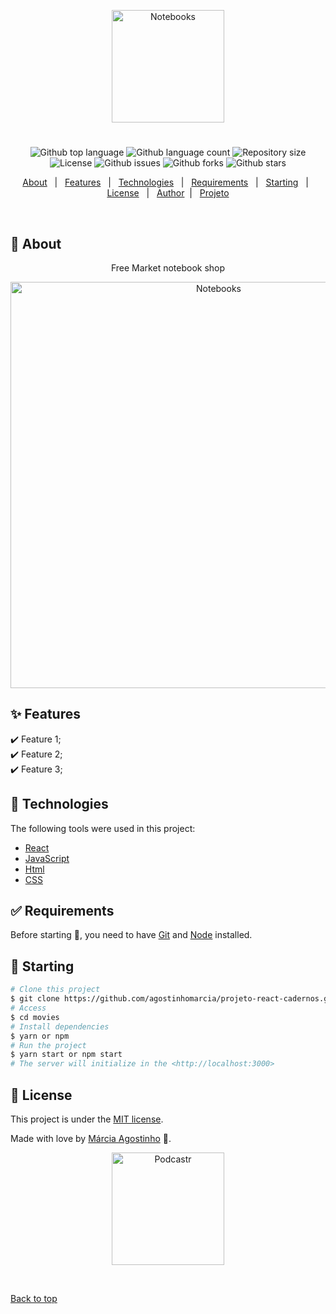 

<p align="center">
   <img src="https://media.giphy.com/media/tJkHAE08fK0ZIVuu9r/giphy.gif" alt="Notebooks" width="180"/>
</p>



<h1 align="center"></h1>

<p align="center">
  <img alt="Github top language" src="https://img.shields.io/github/languages/top/agostinhomarcia/projeto-react-cadernos?color=DC143C">

  <img alt="Github language count" src="https://img.shields.io/github/languages/count/agostinhomarcia/projeto-react-cadernos?color=DC143C">

  <img alt="Repository size" src="https://img.shields.io/github/repo-size/agostinhomarcia/projeto-react-cadernos?color=DC143C">

  <img alt="License" src="https://img.shields.io/github/license/agostinhomarcia/projeto-react-cadernos?color=DC143C">

   <img alt="Github issues" src="https://img.shields.io/github/issues/agostinhomarcia/projeto-react-cadernos?color=DC143C" /> 

   <img alt="Github forks" src="https://img.shields.io/github/forks/agostinhomarcia/projeto-react-cadernos?color=DC143C" /> 

   <img alt="Github stars" src="https://img.shields.io/github/stars/agostinhomarcia/projeto-react-cadernos?color=DC143C" /> 
</p>


<p align="center">
  <a href="#dart-about">About</a> &#xa0; | &#xa0; 
  <a href="#sparkles-features">Features</a> &#xa0; | &#xa0;
  <a href="#rocket-technologies">Technologies</a> &#xa0; | &#xa0;
  <a href="#white_check_mark-requirements">Requirements</a> &#xa0; | &#xa0;
  <a href="#checkered_flag-starting">Starting</a> &#xa0; | &#xa0;
  <a href="#memo-license">License</a> &#xa0; | &#xa0;
  <a href="https://github.com/agostinhomarcia" target="_blank">Author</a>&#xa0; | &#xa0
  <a href="https://projeto-react-cadernos.vercel.app/" target="_blank" rel="noopener noreferrer">Projeto</a>
</p>

<br>

## :dart: About ##

<p align="center"> Free Market notebook shop</p>

<p align="center">
   <img src="https://media.giphy.com/media/KbrSvFXCIDuIAsPOMk/giphy.gif" alt="Notebooks" width="650"/>
</p>


## :sparkles: Features ##

:heavy_check_mark: Feature 1;\
:heavy_check_mark: Feature 2;\
:heavy_check_mark: Feature 3;

## :rocket: Technologies ##

The following tools were used in this project:

- [React](https://pt-br.reactjs.org/)
- [JavaScript](https://developer.mozilla.org/pt-BR/docs/Web/JavaScript) 
- [Html](https://developer.mozilla.org/pt-BR/docs/Web/HTML/Element/html/)  
- [CSS](https://developer.mozilla.org/pt-BR/docs/Web/CSS)  



## :white_check_mark: Requirements ##

Before starting :checkered_flag:, you need to have [Git](https://git-scm.com) and [Node](https://nodejs.org/en/) installed.

## :checkered_flag: Starting ##

```bash
# Clone this project
$ git clone https://github.com/agostinhomarcia/projeto-react-cadernos.git
# Access
$ cd movies
# Install dependencies
$ yarn or npm 
# Run the project
$ yarn start or npm start 
# The server will initialize in the <http://localhost:3000>
```


## :memo: License ##


This project is under the [MIT license](./LICENSE).

Made with love by [Márcia Agostinho](https://github.com/agostinhomarcia) 🚀.




<p align="center">
   <img src="https://media.giphy.com/media/XGy1O2nALj8D47Qkvd/giphy.gif" alt="Podcastr" width="180"/>
</p>

&#xa0;

<a href="#top">Back to top </a>
